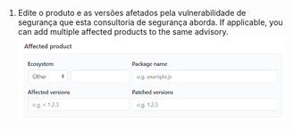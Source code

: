 1. Edite o produto e as versões afetados pela vulnerabilidade de segurança que esta consultoria de segurança aborda. If applicable, you can add multiple affected products to the same advisory. ![Metadados da consultoria de segurança](/assets/images/help/security/security-advisory-affected-product.png)
